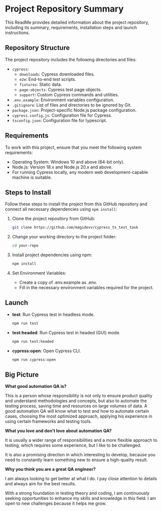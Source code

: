 # Project Repository Summary

This ReadMe provides detailed information about the project repository, including its summary, requirements, installation steps and launch instructions.

## Repository Structure

The project repository includes the following directories and files:

- `cypress`:
  - `downloads`: Cypress downloaded files.
  - `e2e`: End-to-end test scripts.
  - `fixtures`: Static data.
  - `page-objects`: Cypress test page objects.
  - `support`: Custom Cypress commands and utilities.
- `.env.example`: Environment variables configuration.
- `.gitignore`: List of files and directories to be ignored by Git.
- `package.json`: Project-specific Node.js package configuration.
- `cypress.config.js`: Configuration file for Cypress.
- `tsconfig.json`: Configuration file for typescript.

## Requirements

To work with this project, ensure that you meet the following system requirements:

- Operating System: Windows 10 and above (64-bit only).
- Node.js: Version 18.x and Node.js 20.x and above.
- For running Cypress locally, any modern web development-capable machine is suitable.

## Steps to Install

Follow these steps to install the project from this GitHub repository and connect all necessary dependencies using `npm install`:

1. Clone the project repository from GitHub:
   ```bash
   git clone https://github.com/magidevv/cypress_ts_test_task
   ```

2. Change your working directory to the project folder:
   ```bash
   cd your-repo
   ```

3. Install project dependencies using npm:
   ```bash
   npm install
   ```

4. Set Environment Variables:
   - Create a copy of .env.example as .env.
   - Fill in the necessary environment variables required for the project.

## Launch

- **test**: Run Cypress test in headless mode.
   ```bash
   npm run test
   ```

- **test:headed**: Run Cypress test in headed (GUI) mode.
   ```bash
   npm run test:headed
   ```

- **cypress:open**: Open Cypress CLI.
   ```bash
   npm run cypress:open
   ```

## Big Picture
**What good automation QA is?**

This is a person whose responsibility is not only to ensure product quality and understand methodologies and concepts, but also to automate the testing process, saving time and resources on large volumes of data. A good automation QA will know what to test and how to automate certain cases, choosing the most optimized approach, applying his experience in using certain frameworks and testing tools.

**What you love and don’t love about automation QA?**

It is usually a wider range of responsibilities and a more flexible approach to testing, which requires some experience, but I like to be challenged.

It is also a promising direction in which interesting to develop, because you need to constantly learn something new to ensure a high-quality result.

**Why you think you are a great QA engineer?**

I am always looking to get better at what I do. I pay close attention to details and always aim for the best results.

With a strong foundation in testing theory and coding, I am continuously seeking opportunities to enhance my skills and knowledge in this field. I am open to new challenges because it helps me grow.